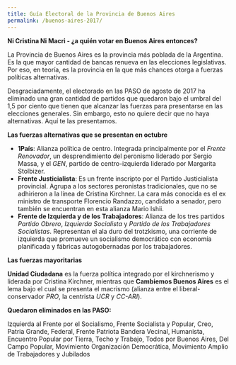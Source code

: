 ```yaml
---
title: Guía Electoral de la Provincia de Buenos Aires
permalink: /buenos-aires-2017/
---
```


**Ni Cristina Ni Macri - ¿a quién votar en Buenos Aires entonces?**

La Provincia de Buenos Aires es la provincia más poblada de la Argentina. Es la que mayor cantidad de bancas renueva en las elecciones legislativas. Por eso, en teoría, es la provincia en la que más chances otorga a fuerzas políticas alternativas.

Desgraciadamente, el electorado en las PASO de agosto de 2017 ha eliminado una gran cantidad de partidos que quedaron bajo el umbral del 1,5 por ciento que tienen que alcanzar las fuerzas para presentarse en las elecciones generales. Sin embargo, esto no quiere decir que no haya alternativas. Aquí te las presentamos.

**Las fuerzas alternativas que se presentan en octubre**

* **1País**: Alianza política de centro. Integrada principalmente por el *Frente Renovador*, un desprendimiento del peronismo liderado por Sergio Massa, y el *GEN*, partido de centro-izquierda liderado por Margarita Stolbizer.
* **Frente Justicialista**: Es un frente inscripto por el Partido Justicialista provincial. Agrupa a los sectores peronistas tradicionales, que no se adhirieron a la línea de Cristina Kirchner. La cara más conocida es el ex ministro de transporte Florencio Randazzo, candidato a senador, pero también se encuentran en esta alianza Mario Ishii.
* **Frente de Izquierda y de los Trabajadores**: Alianza de los tres partidos *Partido Obrero*, *Izquierda Socialista* y *Partido de los Trabajadores Socialistas*. Representan el ala duro del trotzkismo, una corriente de izquierda que promueve un socialismo democrático con economía planificada y fábricas autogobernadas por los trabajadores.

**Las fuerzas mayoritarias**

**Unidad Ciudadana** es la fuerza política integrado por el kirchnerismo y liderada por Cristina Kirchner, mientras que **Cambiemos Buenos Aires** es el lema bajo el cual se presenta el macrismo (alianza entre el liberal-conservador *PRO*, la centrista *UCR* y *CC-ARI*).

**Quedaron eliminados en las PASO:** 

Izquierda al Frente por el Socialismo, Frente Socialista y Popular, Creo, Patria Grande, Federal, Frente Patriota Bandera Vecinal, Humanista, Encuentro Popular por Tierra, Techo y Trabajo, Todos por Buenos Aires, Del Campo Popular, Movimiento Organización Democrática, Movimiento Amplio de Trabajadores y Jubilados
